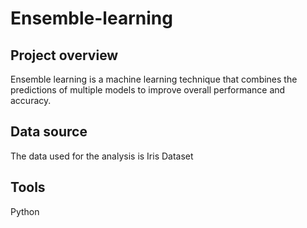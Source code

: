 # Ensemble-learning

## Project overview

Ensemble learning is a machine learning technique that combines the predictions of multiple models to improve overall performance and accuracy.

## Data source 
 The data used for the analysis is Iris Dataset

 ## Tools
 Python


